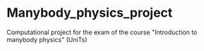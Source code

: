 # Manybody_physics_project
Computational project for the exam of the course "Introduction to manybody physics" (UniTs)

